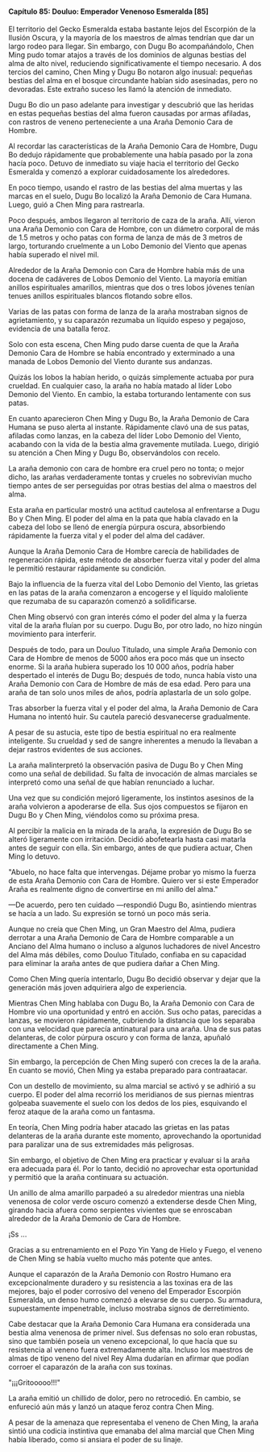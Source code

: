 
#### Capítulo 85: Douluo: Emperador Venenoso Esmeralda [85]

El territorio del Gecko Esmeralda estaba bastante lejos del Escorpión de la Ilusión Oscura, y la mayoría de los maestros de almas tendrían que dar un largo rodeo para llegar. Sin embargo, con Dugu Bo acompañándolo, Chen Ming pudo tomar atajos a través de los dominios de algunas bestias del alma de alto nivel, reduciendo significativamente el tiempo necesario. A dos tercios del camino, Chen Ming y Dugu Bo notaron algo inusual: pequeñas bestias del alma en el bosque circundante habían sido asesinadas, pero no devoradas. Este extraño suceso les llamó la atención de inmediato.

Dugu Bo dio un paso adelante para investigar y descubrió que las heridas en estas pequeñas bestias del alma fueron causadas por armas afiladas, con rastros de veneno perteneciente a una Araña Demonio Cara de Hombre.

Al recordar las características de la Araña Demonio Cara de Hombre, Dugu Bo dedujo rápidamente que probablemente una había pasado por la zona hacía poco. Detuvo de inmediato su viaje hacia el territorio del Gecko Esmeralda y comenzó a explorar cuidadosamente los alrededores.

En poco tiempo, usando el rastro de las bestias del alma muertas y las marcas en el suelo, Dugu Bo localizó la Araña Demonio de Cara Humana. Luego, guió a Chen Ming para rastrearla.

Poco después, ambos llegaron al territorio de caza de la araña. Allí, vieron una Araña Demonio con Cara de Hombre, con un diámetro corporal de más de 1.5 metros y ocho patas con forma de lanza de más de 3 metros de largo, torturando cruelmente a un Lobo Demonio del Viento que apenas había superado el nivel mil.

Alrededor de la Araña Demonio con Cara de Hombre había más de una docena de cadáveres de Lobos Demonio del Viento. La mayoría emitían anillos espirituales amarillos, mientras que dos o tres lobos jóvenes tenían tenues anillos espirituales blancos flotando sobre ellos.

Varias de las patas con forma de lanza de la araña mostraban signos de agrietamiento, y su caparazón rezumaba un líquido espeso y pegajoso, evidencia de una batalla feroz.

Solo con esta escena, Chen Ming pudo darse cuenta de que la Araña Demonio Cara de Hombre se había encontrado y exterminado a una manada de Lobos Demonio del Viento durante sus andanzas.

Quizás los lobos la habían herido, o quizás simplemente actuaba por pura crueldad. En cualquier caso, la araña no había matado al líder Lobo Demonio del Viento. En cambio, la estaba torturando lentamente con sus patas.

En cuanto aparecieron Chen Ming y Dugu Bo, la Araña Demonio de Cara Humana se puso alerta al instante. Rápidamente clavó una de sus patas, afiladas como lanzas, en la cabeza del líder Lobo Demonio del Viento, acabando con la vida de la bestia alma gravemente mutilada. Luego, dirigió su atención a Chen Ming y Dugu Bo, observándolos con recelo.

La araña demonio con cara de hombre era cruel pero no tonta; o mejor dicho, las arañas verdaderamente tontas y crueles no sobrevivían mucho tiempo antes de ser perseguidas por otras bestias del alma o maestros del alma.

Esta araña en particular mostró una actitud cautelosa al enfrentarse a Dugu Bo y Chen Ming. El poder del alma en la pata que había clavado en la cabeza del lobo se llenó de energía púrpura oscura, absorbiendo rápidamente la fuerza vital y el poder del alma del cadáver.

Aunque la Araña Demonio Cara de Hombre carecía de habilidades de regeneración rápida, este método de absorber fuerza vital y poder del alma le permitió restaurar rápidamente su condición.

Bajo la influencia de la fuerza vital del Lobo Demonio del Viento, las grietas en las patas de la araña comenzaron a encogerse y el líquido maloliente que rezumaba de su caparazón comenzó a solidificarse.

Chen Ming observó con gran interés cómo el poder del alma y la fuerza vital de la araña fluían por su cuerpo. Dugu Bo, por otro lado, no hizo ningún movimiento para interferir.

Después de todo, para un Douluo Titulado, una simple Araña Demonio con Cara de Hombre de menos de 5000 años era poco más que un insecto enorme. Si la araña hubiera superado los 10 000 años, podría haber despertado el interés de Dugu Bo; después de todo, nunca había visto una Araña Demonio con Cara de Hombre de más de esa edad. Pero para una araña de tan solo unos miles de años, podría aplastarla de un solo golpe.

Tras absorber la fuerza vital y el poder del alma, la Araña Demonio de Cara Humana no intentó huir. Su cautela pareció desvanecerse gradualmente.

A pesar de su astucia, este tipo de bestia espiritual no era realmente inteligente. Su crueldad y sed de sangre inherentes a menudo la llevaban a dejar rastros evidentes de sus acciones.

La araña malinterpretó la observación pasiva de Dugu Bo y Chen Ming como una señal de debilidad. Su falta de invocación de almas marciales se interpretó como una señal de que habían renunciado a luchar.

Una vez que su condición mejoró ligeramente, los instintos asesinos de la araña volvieron a apoderarse de ella. Sus ojos compuestos se fijaron en Dugu Bo y Chen Ming, viéndolos como su próxima presa.

Al percibir la malicia en la mirada de la araña, la expresión de Dugu Bo se alteró ligeramente con irritación. Decidió abofetearla hasta casi matarla antes de seguir con ella. Sin embargo, antes de que pudiera actuar, Chen Ming lo detuvo.

"Abuelo, no hace falta que intervengas. Déjame probar yo mismo la fuerza de esta Araña Demonio con Cara de Hombre. Quiero ver si este Emperador Araña es realmente digno de convertirse en mi anillo del alma."

—De acuerdo, pero ten cuidado —respondió Dugu Bo, asintiendo mientras se hacía a un lado. Su expresión se tornó un poco más seria.

Aunque no creía que Chen Ming, un Gran Maestro del Alma, pudiera derrotar a una Araña Demonio de Cara de Hombre comparable a un Anciano del Alma humano o incluso a algunos luchadores de nivel Ancestro del Alma más débiles, como Douluo Titulado, confiaba en su capacidad para eliminar la araña antes de que pudiera dañar a Chen Ming.

Como Chen Ming quería intentarlo, Dugu Bo decidió observar y dejar que la generación más joven adquiriera algo de experiencia.

Mientras Chen Ming hablaba con Dugu Bo, la Araña Demonio con Cara de Hombre vio una oportunidad y entró en acción. Sus ocho patas, parecidas a lanzas, se movieron rápidamente, cubriendo la distancia que los separaba con una velocidad que parecía antinatural para una araña. Una de sus patas delanteras, de color púrpura oscuro y con forma de lanza, apuñaló directamente a Chen Ming.

Sin embargo, la percepción de Chen Ming superó con creces la de la araña. En cuanto se movió, Chen Ming ya estaba preparado para contraatacar.

Con un destello de movimiento, su alma marcial se activó y se adhirió a su cuerpo. El poder del alma recorrió los meridianos de sus piernas mientras golpeaba suavemente el suelo con los dedos de los pies, esquivando el feroz ataque de la araña como un fantasma.

En teoría, Chen Ming podría haber atacado las grietas en las patas delanteras de la araña durante este momento, aprovechando la oportunidad para paralizar una de sus extremidades más peligrosas.

Sin embargo, el objetivo de Chen Ming era practicar y evaluar si la araña era adecuada para él. Por lo tanto, decidió no aprovechar esta oportunidad y permitió que la araña continuara su actuación.

Un anillo de alma amarillo parpadeó a su alrededor mientras una niebla venenosa de color verde oscuro comenzó a extenderse desde Chen Ming, girando hacia afuera como serpientes vivientes que se enroscaban alrededor de la Araña Demonio de Cara de Hombre.

¡Ss ...

Gracias a su entrenamiento en el Pozo Yin Yang de Hielo y Fuego, el veneno de Chen Ming se había vuelto mucho más potente que antes.

Aunque el caparazón de la Araña Demonio con Rostro Humano era excepcionalmente duradero y su resistencia a las toxinas era de las mejores, bajo el poder corrosivo del veneno del Emperador Escorpión Esmeralda, un denso humo comenzó a elevarse de su cuerpo. Su armadura, supuestamente impenetrable, incluso mostraba signos de derretimiento.

Cabe destacar que la Araña Demonio Cara Humana era considerada una bestia alma venenosa de primer nivel. Sus defensas no solo eran robustas, sino que también poseía un veneno excepcional, lo que hacía que su resistencia al veneno fuera extremadamente alta. Incluso los maestros de almas de tipo veneno del nivel Rey Alma dudarían en afirmar que podían corroer el caparazón de la araña con sus toxinas.

"¡¡¡Gritooooo!!!"

La araña emitió un chillido de dolor, pero no retrocedió. En cambio, se enfureció aún más y lanzó un ataque feroz contra Chen Ming.

A pesar de la amenaza que representaba el veneno de Chen Ming, la araña sintió una codicia instintiva que emanaba del alma marcial que Chen Ming había liberado, como si ansiara el poder de su linaje.